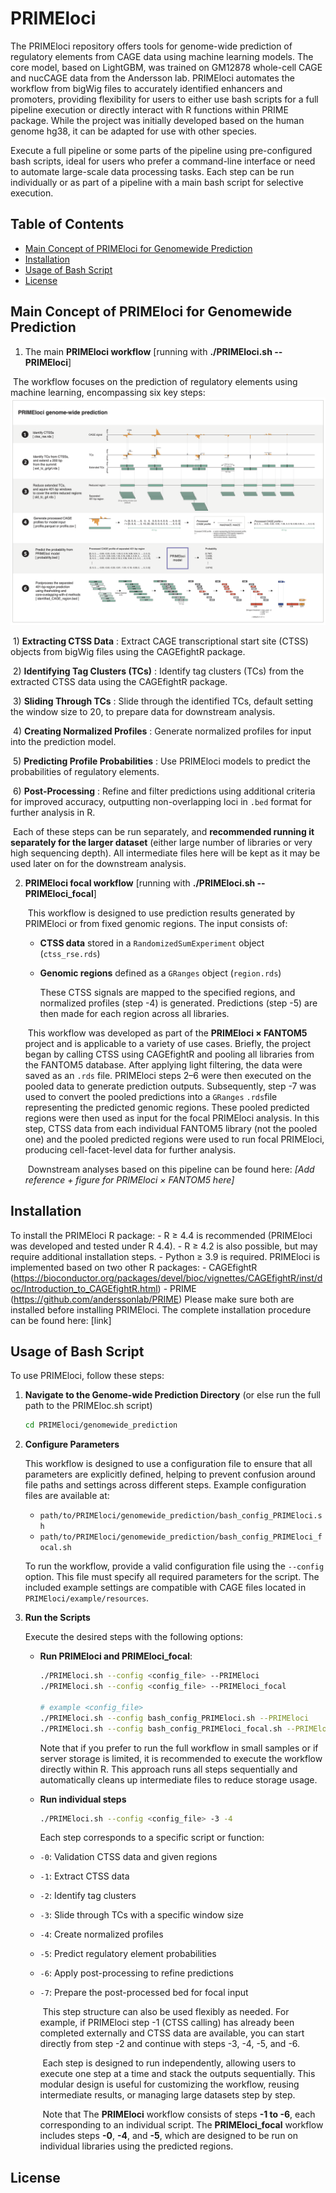 
# PRIMEloci

The PRIMEloci repository offers tools for genome-wide prediction of regulatory elements from CAGE data using machine learning models. The core model, based on LightGBM, was trained on GM12878 whole-cell CAGE and nucCAGE data from the Andersson lab. PRIMEloci automates the workflow from bigWig files to accurately identified enhancers and promoters, providing flexibility for users to either use bash scripts for a full pipeline execution or directly interact with R functions within PRIME package. While the project was initially developed based on the human genome hg38, it can be adapted for use with other species.

Execute a full pipeline or some parts of the pipeline using pre-configured bash scripts, ideal for users who prefer a command-line interface or need to automate large-scale data processing tasks. Each step can be run individually or as part of a pipeline with a main bash script for selective execution.



## Table of Contents

- [Main Concept of PRIMEloci for Genomewide Prediction](#mainconceptofPRIMElociforgenomewideprediction)
- [Installation](#installation)
- [Usage of Bash Script](#usageofbashscript)
- [License](#license)


## Main Concept of PRIMEloci for Genomewide Prediction

1. The main **PRIMEloci workflow** [running with **./PRIMEloci.sh --PRIMEloci**]

​	The workflow focuses on the prediction of regulatory elements using machine learning, encompassing six key steps:	![PRIMEloci workflow](img/PRIMEloci_31Jan2025-02.png)

​	1) **Extracting CTSS Data** : Extract CAGE transcriptional start site (CTSS) objects from bigWig files using the CAGEfightR package.

​	2) **Identifying Tag Clusters (TCs)** : Identify tag clusters (TCs) from the extracted CTSS data using the CAGEfightR package.

​	3) **Sliding Through TCs** : Slide through the identified TCs, default setting the window size to 20, to prepare data for downstream analysis.

​	4) **Creating Normalized Profiles** : Generate normalized profiles for input into the prediction model.

​	5) **Predicting Profile Probabilities** : Use PRIMEloci models to predict the probabilities of regulatory elements.

​	6) **Post-Processing** : Refine and filter predictions using additional criteria for improved accuracy, outputting non-overlapping loci in `.bed` format for further analysis in R.

​	Each of these steps can be run separately, and **recommended running it separately for the larger dataset** (either large number of libraries or very high sequencing depth). All intermediate files here will be kept as it may be used later on for the downstream analysis. 

2. **PRIMEloci focal workflow** [running with **./PRIMEloci.sh --PRIMEloci_focal**]

   ​	This workflow is designed to use prediction results generated by PRIMEloci or from fixed genomic regions. The input consists of:

   - **CTSS data** stored in a `RandomizedSumExperiment` object (`ctss_rse.rds`)

   - **Genomic regions** defined as a `GRanges` object (`region.rds`)

     These CTSS signals are mapped to the specified regions, and normalized profiles (step -4) is generated. Predictions (step -5) are then made for each region across all libraries.

   ​	This workflow was developed as part of the **PRIMEloci × FANTOM5** project and is applicable to a variety of use cases. Briefly, the project began by calling CTSS using CAGEfightR and pooling all libraries from the FANTOM5 database. After applying light filtering, the data were saved as an `.rds` file. PRIMEloci steps 2–6 were then executed on the pooled data to generate prediction outputs. Subsequently, step -7 was used to convert the pooled predictions into a `GRanges` `.rds`file representing the predicted genomic regions. These pooled predicted regions were then used as input for the focal PRIMEloci analysis. In this step, CTSS data from each individual FANTOM5 library (not the pooled one) and the pooled predicted regions were used to run focal PRIMEloci, producing cell-facet-level data for further analysis.

   ​	Downstream analyses based on this pipeline can be found here:
   ​	*[Add reference + figure for PRIMEloci × FANTOM5 here]*


## Installation

   To install the PRIMEloci R package:
      - R ≥ 4.4 is recommended (PRIMEloci was developed and tested under R 4.4).
      - R ≥ 4.2 is also possible, but may require additional installation steps.
      - Python ≥ 3.9 is required.
   PRIMEloci is implemented based on two other R packages:
      - CAGEfightR (https://bioconductor.org/packages/devel/bioc/vignettes/CAGEfightR/inst/doc/Introduction_to_CAGEfightR.html)
      - PRIME (https://github.com/anderssonlab/PRIME)
   Please make sure both are installed before installing PRIMEloci. The complete installation procedure can be found here: [link]

## Usage of Bash Script

To use PRIMEloci, follow these steps:

1. **Navigate to the Genome-wide Prediction Directory** (or else run the full path to the PRIMEloc.sh script)

   ```bash
   cd PRIMEloci/genomewide_prediction
   ```

2. **Configure Parameters**

   This workflow is designed to use a configuration file to ensure that all parameters are explicitly defined, helping to prevent confusion around file paths and settings across different steps. Example configuration files are available at:

   - `path/to/PRIMEloci/genomewide_prediction/bash_config_PRIMEloci.sh`
   - `path/to/PRIMEloci/genomewide_prediction/bash_config_PRIMEloci_focal.sh`

   To run the workflow, provide a valid configuration file using the `--config` option. This file must specify all required parameters for the script. The included example settings are compatible with CAGE files located in `PRIMEloci/example/resources`.

3. **Run the Scripts**

   Execute the desired steps with the following options:

   - **Run PRIMEloci and PRIMEloci_focal**: 
     
     ```bash
     ./PRIMEloci.sh --config <config_file> --PRIMEloci
     ./PRIMEloci.sh --config <config_file> --PRIMEloci_focal
     
     # example <config_file>
     ./PRIMEloci.sh --config bash_config_PRIMEloci.sh --PRIMEloci
     ./PRIMEloci.sh --config bash_config_PRIMEloci_focal.sh --PRIMEloci_focal
     ```
     Note that if you prefer to run the full workflow in small samples or if server storage is limited, it is recommended to execute the workflow directly within R. This approach runs all steps sequentially and automatically cleans up intermediate files to reduce storage usage.

   - **Run individual steps**
     
     ```bash
     ./PRIMEloci.sh --config <config_file> -3 -4 
     ```
     Each step corresponds to a specific script or function:
     
   - `-0`: Validation CTSS data and given regions
   
   - `-1`: Extract CTSS data
   
   - `-2`: Identify tag clusters
   
   - `-3`: Slide through TCs with a specific window size
   
   - `-4`: Create normalized profiles
   
   - `-5`: Predict regulatory element probabilities
   
   - `-6`: Apply post-processing to refine predictions
   
   - `-7`: Prepare the post-processed bed for focal input
   
     ​	This step structure can also be used flexibly as needed. For example, if PRIMEloci step -1 (CTSS calling) has already been completed externally and CTSS data are available, you can start directly from step -2 and continue with steps -3, -4, -5, and -6.
   
     ​	Each step is designed to run independently, allowing users to execute one step at a time and stack the outputs sequentially. This modular design is useful for customizing the workflow, reusing intermediate results, or managing large datasets step by step.
   
     ​	Note that The **PRIMEloci** workflow consists of steps **-1 to -6**, each corresponding to an individual script. The **PRIMEloci_focal** workflow includes steps **-0**, **-4**, and **-5**, which are designed to be run on individual libraries using the predicted regions.



## License
